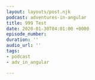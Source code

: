 ```yaml
---
layout: layouts/post.njk
podcast: adventures-in-angular
title: 999 Test
date: 2020-01-30T04:01:00 +0000
episode_number: 
duration: ''
audio_url: ''
tags:
- podcast
- adv_in_angular

---
```

